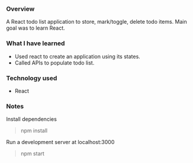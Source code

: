 ### Overview
A React todo list application to store, mark/toggle, delete todo items. Main goal was to learn React.

### What I have learned
* Used react to create an application using its states.
* Called APIs to populate todo list.

### Technology used
* React

### Notes
Install dependencies 

>npm install

Run a development server at localhost:3000

>npm start


